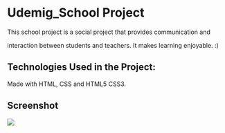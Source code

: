 <h1> Udemig_School Project</h1>

This school project is a social project that provides communication and 

interaction between students and teachers. It makes learning enjoyable. :)

<h2>Technologies Used in the Project:</h2>

Made with HTML, CSS and HTML5 CSS3.

<h2>Screenshot</h2>

![](screen.gif) 
